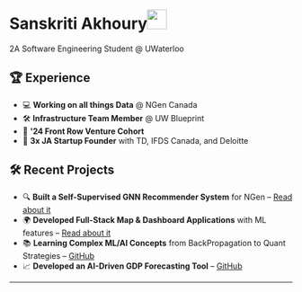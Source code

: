 <h1 align="left"><b>Sanskriti Akhoury</b><img src="https://media.giphy.com/media/hvRJCLFzcasrR4ia7z/giphy.gif" width="35"></h1>
2A Software Engineering Student @ UWaterloo

## 🏆 Experience
<!--  -->
- 💻 **Working on all things Data** @ NGen Canada
- 🛠️ **Infrastructure Team Member** @ UW Blueprint
- 🚀 **'24 Front Row Venture Cohort**
- 🎉 **3x JA Startup Founder** with TD, IFDS Canada, and Deloitte

## 🛠️ Recent Projects
<!--  -->
- 🔍 **Built a Self-Supervised GNN Recommender System** for NGen – [Read about it](https://medium.com/red-buffer/implementation-and-understanding-of-graph-neural-networks-gnn-54084c8a0e24)
- 🌍 **Developed Full-Stack Map & Dashboard Applications** with ML features – [Read about it](#)
- 📚 **Learning Complex ML/AI Concepts** from BackPropagation to Quant Strategies – [GitHub](#)
- 📈 **Developed an AI-Driven GDP Forecasting Tool** – [GitHub](#)

---
